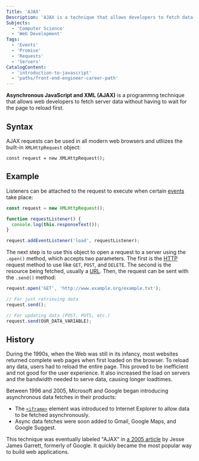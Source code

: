 ```yaml
---
Title: 'AJAX'
Description: 'AJAX is a technique that allows developers to fetch data without waiting for the page to finish reloading.'
Subjects:
  - 'Computer Science'
  - 'Web Development'
Tags:
  - 'Events'
  - 'Promise'
  - 'Requests'
  - 'Servers'
CatalogContent:
  - 'introduction-to-javascript'
  - 'paths/front-end-engineer-career-path'
---
```


<link rel="canonical" href="https://www.codecademy.com/resources/blog/what-is-ajax/" />

**Asynchronous JavaScript and XML (AJAX)** is a programmng technique that allows web developers to fetch server data without having to wait for the page to reload first.

## Syntax

AJAX requests can be used in all modern web browsers and utliizes the built-in `XMLHttpRequest` object:

```pseudo
const request = new XMLHttpRequest();
```

## Example

Listeners can be attached to the request to execute when certain [events](https://www.codecademy.com/resources/docs/javascript/events) take place:

```js
const request = new XMLHttpRequest();

function requestListener() {
  console.log(this.responseText());
}

request.addEventListener('load', requestListener);
```

The next step is to use this object to open a request to a server using the `.open()` method, which accepts two parameters. The first is the [HTTP](https://www.codecademy.com/resources/docs/general/http) request method to use like `GET`, `POST`, and `DELETE`. The second is the resource being fetched, usually a [URL](https://www.codecademy.com/resources/docs/general/url). Then, the request can be sent with the `.send()` method:

```js
request.open('GET', 'http://www.example.org/example.txt');

// For just retrieving data
request.send();

// For updating data (POST, PUTS, etc.)
request.send(OUR_DATA_VARIABLE);
```

## History

During the 1990s, when the Web was still in its infancy, most websites returned complete web pages when first loaded on the browser. To reload any data, users had to reload the entire page. This proved to be inefficient and not good for the user experience. It also increased the load on servers and the bandwidth needed to serve data, causing longer loadtimes.

Between 1996 and 2005, Microsoft and Google began introducing asynchronous data fetches in their products:

- The [`<iframe>`](https://www.codecademy.com/resources/docs/html/iframes) element was introduced to Internet Explorer to allow data to be fetched asynchronously.
- Async data fetches were soon added to Gmail, Google Maps, and Google Suggest.

This technique was eventually labeled "AJAX" in [a 2005 article](https://immagic.com/eLibrary/ARCHIVES/GENERAL/ADTVPATH/A050218G.pdf) by Jesse James Garrett, formerly of Google. It quickly became the most popular way to build web applications.
